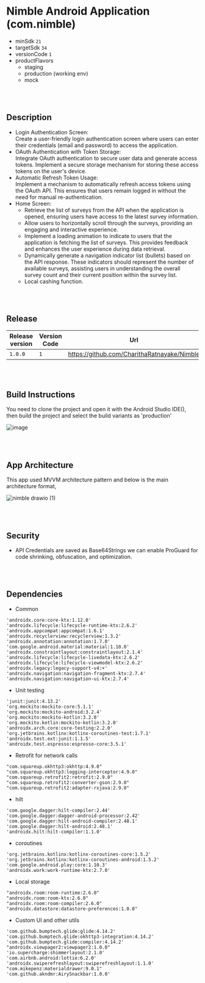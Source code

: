 # Nimble Android Application (com.nimble)

- minSdk ```21```
- targetSdk ```34```
- versionCode ```1```
- productFlavors
  - staging
  - production (working env)
  - mock

<br><br>

## Description

- Login Authentication Screen:<br>
Create a user-friendly login authentication screen where users can enter their credentials (email and password) to access the application.
- OAuth Authentication with Token Storage:<br>
Integrate OAuth authentication to secure user data and generate access tokens. Implement a secure storage mechanism for storing these access tokens on the user's device.
- Automatic Refresh Token Usage:<br>
Implement a mechanism to automatically refresh access tokens using the OAuth API. This ensures that users remain logged in without the need for manual re-authentication.
- Home Screen:<br>
  - Retrieve the list of surveys from the API when the application is opened, ensuring users have access to the latest survey information.
  - Allow users to horizontally scroll through the surveys, providing an engaging and interactive experience.
  - Implement a loading animation to indicate to users that the application is fetching the list of surveys. This provides feedback and enhances the user experience during data retrieval.
  - Dynamically generate a navigation indicator list (bullets) based on the API response. These indicators should represent the number of available surveys, assisting users in understanding the overall survey count and their current position within the survey list.
  - Local cashing function.

<br><br>

## Release
 
| Release version  | Version Code | Url |
| ------------- | ------------- | ------------- |
| ```1.0.0```  | ```1```  | https://github.com/CharithaRatnayake/Nimble |

<br><br>

## Build Instructions
You need to clone the project and open it with the Android Studio IDE(), then build the project and select the build variants as 'production'

![image](https://github.com/CharithaRatnayake/Nimble/assets/23307834/74a6e498-4547-4900-8082-3422b296ce5f)


<br><br>

## App Architecture
This app used MVVM architecture pattern and below is the main architecture format,

![nimble drawio (1)](https://github.com/CharithaRatnayake/Nimble/assets/23307834/434a79c7-efce-45f5-af03-f0e8630ed246)

<br><br>

## Security
- API Credentials are saved as Base64Strings we can enable ProGuard for code shrinking, obfuscation, and optimization.

<br><br>

## Dependencies
- Common
```
'androidx.core:core-ktx:1.12.0'
'androidx.lifecycle:lifecycle-runtime-ktx:2.6.2'
'androidx.appcompat:appcompat:1.6.1'
'androidx.recyclerview:recyclerview:1.3.2'
'androidx.annotation:annotation:1.7.0'
'com.google.android.material:material:1.10.0'
'androidx.constraintlayout:constraintlayout:2.1.4'
'androidx.lifecycle:lifecycle-livedata-ktx:2.6.2'
'androidx.lifecycle:lifecycle-viewmodel-ktx:2.6.2'
'androidx.legacy:legacy-support-v4:+'
'androidx.navigation:navigation-fragment-ktx:2.7.4'
'androidx.navigation:navigation-ui-ktx:2.7.4'
```

- Unit testing
```
'junit:junit:4.13.2'
'org.mockito:mockito-core:5.1.1'
'org.mockito:mockito-android:3.2.4'
'org.mockito:mockito-kotlin:3.2.0'
'org.mockito.kotlin:mockito-kotlin:3.2.0'
'androidx.arch.core:core-testing:2.2.0'
'org.jetbrains.kotlinx:kotlinx-coroutines-test:1.7.1'
'androidx.test.ext:junit:1.1.5'
'androidx.test.espresso:espresso-core:3.5.1'
```

- Retrofit for network calls
```
"com.squareup.okhttp3:okhttp:4.9.0"
"com.squareup.okhttp3:logging-interceptor:4.9.0"
"com.squareup.retrofit2:retrofit:2.9.0"
"com.squareup.retrofit2:converter-gson:2.9.0"
"com.squareup.retrofit2:adapter-rxjava:2.9.0"
```

- hilt
```
'com.google.dagger:hilt-compiler:2.44'
'com.google.dagger:dagger-android-processor:2.42'
'com.google.dagger:hilt-android-compiler:2.48.1'
'com.google.dagger:hilt-android:2.48.1'
'androidx.hilt:hilt-compiler:1.1.0'
```

- coroutines
```
'org.jetbrains.kotlinx:kotlinx-coroutines-core:1.5.2'
'org.jetbrains.kotlinx:kotlinx-coroutines-android:1.5.2'
'com.google.android.play:core:1.10.3'
'androidx.work:work-runtime-ktx:2.7.0'
```

- Local storage
```
"androidx.room:room-runtime:2.6.0"
"androidx.room:room-ktx:2.6.0"
"androidx.room:room-compiler:2.6.0"
"androidx.datastore:datastore-preferences:1.0.0"
```

- Custom UI and other utils
```
'com.github.bumptech.glide:glide:4.14.2'
'com.github.bumptech.glide:okhttp3-integration:4.14.2'
'com.github.bumptech.glide:compiler:4.14.2'
"androidx.viewpager2:viewpager2:1.0.0"
'io.supercharge:shimmerlayout:2.1.0'
'com.airbnb.android:lottie:6.2.0'
'androidx.swiperefreshlayout:swiperefreshlayout:1.1.0'
"com.mikepenz:materialdrawer:9.0.1"
'com.github.akndmr:AirySnackbar:1.0.0'
```
